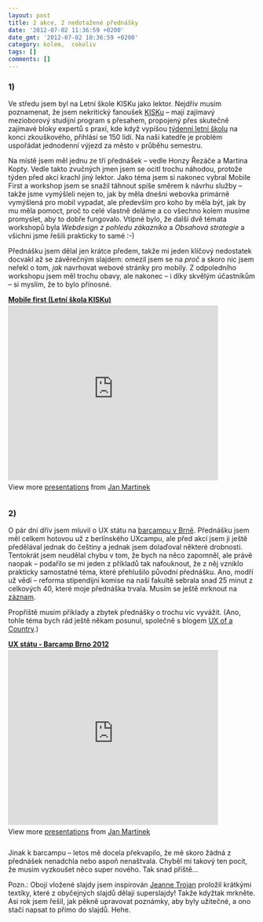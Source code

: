 ```yaml
---
layout: post
title: 2 akce, 2 nedotažené přednášky
date: '2012-07-02 11:36:59 +0200'
date_gmt: '2012-07-02 10:36:59 +0200'
category: kolem,  cokoliv
tags: []
comments: []
---
```

<h3>1)</h3>
<p>Ve středu jsem byl na Letní škole KISKu jako lektor. Nejdřív musím poznamenat, že jsem nekritický fanoušek <a href="http://kisk.phil.muni.cz/">KISKu</a> – mají zajímavý mezioborový studijní program s přesahem, propojený přes skutečně zajímavé bloky expertů s praxí, kde když vypíšou <a href="http://kisk.phil.muni.cz/letni-skola-mistrovske-kurzy-2012">týdenní letní školu</a> na konci zkouškového, přihlásí se 150 lidí. Na naší katedře je problém uspořádat jednodenní výjezd za město v průběhu semestru.</p>
<p>Na místě jsem měl jednu ze tří přednášek – vedle Honzy Řezáče a Martina Kopty. Vedle takto zvučných jmen jsem se ocitl trochu náhodou, protože týden před akcí krachl jiný lektor. Jako téma jsem si nakonec vybral Mobile First a workshop jsem se snažil táhnout spíše směrem k návrhu služby – takže jsme vymýšleli nejen to, jak by měla dnešní webovka primárně vymýšlená pro mobil vypadat, ale především pro koho by měla být, jak by mu měla pomoct, proč to celé vlastně deláme a co všechno kolem musíme promyslet, aby to dobře fungovalo. Vtipné bylo, že další dvě témata workshopů byla <em>Webdesign z pohledu zákazníka</em> a <em>Obsahová strategie</em> a všichni jsme řešili prakticky to samé :-)</p>
<p>Přednášku jsem dělal jen krátce předem, takže mi jeden klíčový nedostatek docvakl až se závěrečným slajdem: omezil jsem se na <em>proč</em> a skoro nic jsem neřekl o tom, <em>jak</em> navrhovat webové stránky pro mobily. Z odpoledního workshopu jsem měl trochu obavy, ale nakonec – i díky skvělým účastníkům – si myslím, že to bylo přínosné.</p>
<div style="width:425px" id="__ss_13509623"> <strong style="display:block;margin:12px 0 4px"><a href="http://www.slideshare.net/janmartinek/mobile-first-letn-kola-kisku" title="Mobile first (Letní škola KISKu)" target="_blank">Mobile first (Letní škola KISKu)</a></strong> <iframe src="http://www.slideshare.net/slideshow/embed_code/13509623" width="425" height="355" frameborder="0" marginwidth="0" marginheight="0" scrolling="no" style="border:1px solid #CCC;border-width:1px 1px 0" allowfullscreen></iframe>
<div style="padding:5px 0 12px"> View more <a href="http://www.slideshare.net/" target="_blank">presentations</a> from <a href="http://www.slideshare.net/janmartinek" target="_blank">Jan Martinek</a> </div>
</p></div>
<h3>2)</h3>
<p>O pár dní dřív jsem mluvil o UX státu na <a href="http://www.barcampbrno.cz/">barcampu v Brně</a>. Přednášku jsem měl celkem hotovou už z berlínského UXcampu, ale před akcí jsem ji ještě předělával jednak do češtiny a jednak jsem dolaďoval některé drobnosti. Tentokrát jsem neudělal chybu v tom, že bych na něco zapomněl, ale právě naopak – podařilo se mi jeden z příkladů tak nafouknout, že z něj vzniklo prakticky samostatné téma, které přehlušilo původní přednášku. Ano, modří už vědí – reforma stipendijní komise na naší fakultě sebrala snad 25 minut z celkových 40, které moje přednáška trvala. Musím se ještě mrknout na <a href="http://www.superlectures.com/barcampbrno2012/lecture.php?lang=cz&id=9">záznam</a>.</p>
<p>Propříště musím příklady a zbytek přednášky o trochu víc vyvážit. (Ano, tohle téma bych rád ještě někam posunul, společně s blogem <a href="http://ux-of-a-country.tumblr.com/">UX of a Country</a>.)</p>
<div style="width:425px" id="__ss_13509594"> <strong style="display:block;margin:12px 0 4px"><a href="http://www.slideshare.net/janmartinek/ux-sttu-barcamp-brno-2012" title="UX státu - Barcamp Brno 2012" target="_blank">UX státu - Barcamp Brno 2012</a></strong> <iframe src="http://www.slideshare.net/slideshow/embed_code/13509594" width="425" height="355" frameborder="0" marginwidth="0" marginheight="0" scrolling="no" style="border:1px solid #CCC;border-width:1px 1px 0" allowfullscreen></iframe>
<div style="padding:5px 0 12px"> View more <a href="http://www.slideshare.net/" target="_blank">presentations</a> from <a href="http://www.slideshare.net/janmartinek" target="_blank">Jan Martinek</a> </div>
</p></div>
<p>Jinak k barcampu – letos mě docela překvapilo, že mě skoro žádná z přednášek nenadchla nebo aspoň nenaštvala. Chyběl mi takový ten pocit, že musím vyzkoušet něco super nového. Tak snad příště...</p>
<p>Pozn.: Obojí vložené slajdy jsem inspirován <a href="http://twitter.com/jmtcz">Jeanne Trojan</a> proložil krátkými textíky, které z obyčejných slajdů dělají superslajdy! Takže kdyžtak mrkněte. Asi rok jsem řešil, jak pěkně upravovat poznámky, aby byly užitečné, a ono stačí napsat to přímo do slajdů. Hehe.</p>
